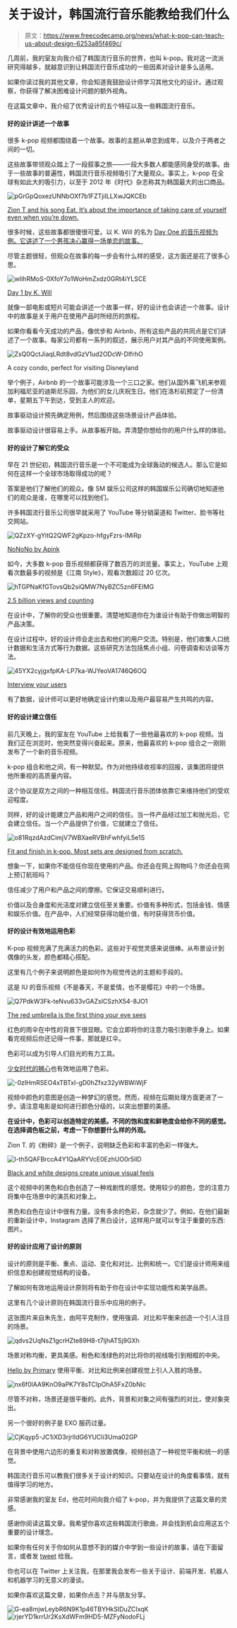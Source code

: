 # 关于设计，韩国流行音乐能教给我们什么

> 原文：<https://www.freecodecamp.org/news/what-k-pop-can-teach-us-about-design-6253a85f469c/>

几周前，我的室友向我介绍了韩国流行音乐的世界，也叫 k-pop。我对这一流派研究得越多，就越意识到让韩国流行音乐成功的一些因素对设计是多么适用。

如果你读过我的其他文章，你会知道我鼓励设计师学习其他文化的设计。通过观察，你获得了解决困难设计问题的额外视角。

在这篇文章中，我介绍了优秀设计的五个特征以及一些韩国流行音乐。

#### 好的设计讲述一个故事

很多 k-pop 视频都围绕着一个故事。故事的主题从单恋到成年，以及介于两者之间的一切。

这些故事带领观众踏上了一段叙事之旅——一段大多数人都能感同身受的故事。由于一些故事的普遍性，韩国流行音乐视频吸引了大量观众。事实上，k-pop 在全球有如此大的吸引力，以至于 2012 年《时代》杂志称其为韩国最大的出口商品。

![pGrGpQoxezUNNbOXf7b1FZTjiILLXwJQKCEb](img/4309f9e860b9e98ff14dd153da2e4771.png)

[Zion T and his song Eat. It’s about the importance of taking care of yourself even when you’re down.](https://www.youtube.com/watch?v=Ibb5RhoKfzE)

很多时候，这些故事都很傻很可爱。以 K. Will 的名为 [Day One 的音乐视频为例。它讲述了一个男孩决心赢得一场单恋的故事。](https://www.youtube.com/watch?v=9KVVPxexz1c)

尽管主题很轻，但观众在故事的每一步会有什么样的感受，这方面还是花了很多心思。

![wIihRMoS-0XfoY7o1WoHmZxdz0GRt4iYLSCE](img/49c6578f3ed61e7b90dd3689d985144d.png)

[Day 1 by K. Will](https://www.youtube.com/watch?v=9KVVPxexz1c)

就像一部电影或短片可能会讲述一个故事一样，好的设计也会讲述一个故事。设计中的故事是关于用户在使用产品时所经历的旅程。

如果你看看今天成功的产品，像优步和 Airbnb，所有这些产品的共同点是它们讲述了一个故事。每家公司都有一系列的叙述，展示用户对其产品的不同使用案例。

![ZsQ0QctJiaqLRdt8vdGzV1ud2ODcW-DlfrhO](img/c11df03990d9fb53bff808cbbc731a7a.png)

A cozy condo, perfect for visiting Disneyland

举个例子，Airbnb 的一个故事可能涉及一个三口之家。他们从国外乘飞机来参观加利福尼亚的迪斯尼乐园，为他们的女儿庆祝生日。他们在洛杉矶预定了一份清单，星期五下午到达，受到主人的欢迎。

故事驱动设计预先确定用例，然后围绕这些场景设计产品体验。

故事驱动设计很容易上手。从故事板开始。弄清楚你想给你的用户什么样的体验。

#### 好的设计了解它的受众

早在 21 世纪初，韩国流行音乐是一个不可能成为全球轰动的候选人。那么它是如何在这样一个全球市场取得成功的呢？

答案是他们了解他们的观众。像 SM 娱乐公司这样的韩国娱乐公司确切地知道他们的观众是谁，在哪里可以找到他们。

许多韩国流行音乐公司很早就采用了 YouTube 等分销渠道和 Twitter、脸书等社交网站。

![QZzXY-gYitQ2QWF2gKpzo-hfgyFzrs-lMiRp](img/a9b8a19ebb8e120009a4f112ab394b69.png)

[NoNoNo by Apink](https://www.youtube.com/watch?v=n3XJQtJWKJM)

如今，大多数 k-pop 音乐视频都获得了数百万的浏览量。事实上，YouTube 上观看次数最多的视频是《江南 Style》，观看次数超过 20 亿次。

![hTGPNaKfGTovsQb2siQMW7NyBZC5zn6FEIMG](img/62721fb9d55c6dfda4b525b538384304.png)

[2.5 billion views and counting](https://www.youtube.com/watch?v=9bZkp7q19f0)

在设计中，了解你的受众也很重要。清楚地知道你在为谁设计有助于你做出明智的产品决策。

在设计过程中，好的设计师会走出去和他们的用户交流。特别是，他们收集人口统计数据和生活方式等行为数据。这些研究方法包括焦点小组、问卷调查和访谈等方法。

![45YX2cyjgxfpKA-LP7ka-WJYeoVA1746Q6OQ](img/c1b27e53357b20b23d84ca77bae13a0f.png)

[Interview your users](https://dribbble.com/shots/2612432-Interview-character-design)

有了数据，设计师可以更好地确定设计约束以及用户最容易产生共鸣的内容。

#### 好的设计建立信任

前几天晚上，我的室友在 YouTube 上给我看了一些他最喜欢的 k-pop 视频。当我们正在浏览时，他突然变得兴奋起来。原来，他最喜欢的 k-pop 组合之一刚刚发布了一个新的音乐视频。

k-pop 组合和他之间，有一种默契。作为对他持续收视率的回报，该集团将提供他所重视的高质量内容。

这个协议是双方之间的一种相互信任。韩国流行音乐团体依靠它来维持他们的受欢迎程度。

同样，好的设计能建立产品和用户之间的信任。当一件产品经过加工和抛光后，它会建立信任。当一个产品提供了价值，它就建立了信任。

![o81RqzdAzdCimjV7WBXaeRVBhFwhfyiL5e1S](img/b5fddb393f54814e126acba64d30563f.png)

[Fit and finish in k-pop. Most sets are designed from scratch.](https://www.youtube.com/watch?v=wq7ftOZBy0E)

想象一下，如果你不能信任你现在使用的产品。你还会在网上购物吗？你还会在网上预订航班吗？

信任减少了用户和产品之间的摩擦。它保证交易顺利进行。

价值以及合身度和光洁度对建立信任至关重要。价值有多种形式，包括金钱、情感和娱乐价值。在产品中，人们经常获得功能价值，有时获得货币价值。

#### 好的设计有效地运用色彩

K-pop 视频充满了充满活力的色彩。这些对于视觉灵感来说很棒。从布景设计到偶像的头发，颜色都精心搭配。

这里有几个例子来说明颜色是如何作为视觉传达的主题和手段的。

这是 IU 的音乐视频《不是春天，不是爱情，也不是樱花》中的一个场景。

![Q7PdkW3Fk-teNvu633vGAZslCSzhX54-8JO1](img/cdc67f6d2b6c9ed60a7f3c020b9e7107.png)

[The red umbrella is the first thing your eye sees](https://www.youtube.com/watch?v=ouR4nn1G9r4)

红色的雨伞在中性的背景下很显眼。它会立即将你的注意力吸引到歌手身上。如果看完视频后你还记得一件事，那就是红伞。

色彩可以成为引导人们目光的有力工具。

[少女时代的狮心](https://www.youtube.com/watch?v=nVCubhQ454c)也有效地运用了色彩。

![-0zlHmRSEO4xTBTxI-gD0hZfxz32yWBWiWjF](img/269f1a870f85b5cc9e4ec571c36eb511.png)

视频中颜色的意图是创造一种梦幻的感觉。然而，视频在后期处理方面更进了一步。请注意电影是如何进行颜色分级的，以突出想要的美感。

**在设计中，色彩可以创造特定的美感。不同的饱和度和鲜艳度会给你不同的感觉。在选择调色板之前，考虑一下你想要什么样的外观。**

Zion T. 的《粉碎》是一个例子，说明缺乏色彩和丰富的色彩一样强大。

![l-th5QAFBrccA4Y1QaARYVcE0EzhUO0r5llD](img/c59159b64ec7c4af1eb5ce68f281c0c0.png)

[Black and white designs create unique visual feels](https://www.youtube.com/watch?v=Skhwqq-iGQM)

这个视频中的黑色和白色创造了一种戏剧性的感觉。使用较少的颜色，您的注意力将集中在场景中的演员和对象上。

黑色和白色在设计中很有力量。没有多余的色彩，杂念就少了。例如，在他们最新的重新设计中，Instagram 选择了黑白设计，这样用户就可以专注于重要的东西:图片。

#### 好的设计应用了设计的原则

设计的原则是平衡、重点、运动、变化和对比、比例和统一。它们是设计师用来组织信息和创建视觉结构的设备。

了解如何有效地运用设计原则将有助于你在设计中实现功能性和美学品质。

这里有几个设计原则在韩国流行音乐中应用的例子。

这张图片来自朱先生，由阿平克制作，使用强调、对比和平衡来创造一个引人注目的场景。

![qdvs2UqNsZ1gcrHZte89H8-t7ljhATSj9GXh](img/1536ddd54be09e05d3a5495cb16c85b5.png)

场景对称均衡，更具美感。粉色和浅绿色的对比将你的视线吸引到相框的中央。

[Hello by Primary](https://www.youtube.com/watch?v=-tN3Ou6KgsY) 使用平衡、对比和比例来创建视觉上引人入胜的场景。

![nx6f0lAA9KnO9aPK7Y8sTCIpOhA5FxZ0bNlc](img/4676090508680c4704f6efe5996e0cc3.png)

尽管不对称，场景还是很平衡的。此外，背景和对象之间有强烈的对比，使对象突出。

另一个很好的例子是 EXO 服药过量。

![CjKqyp5-JC1iXD3rjrlIdG6YUCli3Uma02GP](img/6ddea7f31339c1c972fc1db6ea5da58d.png)

在背景中使用六边形的重复和对称放置偶像，视频创造了一种视觉平衡和统一的感觉。

韩国流行音乐可以教我们很多关于设计的知识。只要站在设计的角度看事情，就有值得学习的地方。

非常感谢我的室友 Ed，他花时间向我介绍了 k-pop，并为我提供了这篇文章的灵感。

感谢你阅读这篇文章。我希望你喜欢这些韩国流行歌曲，并会找到机会应用这五个重要的设计理念。

如果你有任何关于你如何从意想不到的媒介中学到一些设计的故事，请在下面留言，或者发 [tweet](https://twitter.com/JonathanZWhite) 给我。

你也可以在 Twitter 上关注我，在那里我会发布一些关于设计、前端开发、机器人和机器学习的无意义的漫谈。

如果你喜欢这篇文章，如果你点击？并与朋友分享。

![G-ea8mjwLeybR6N9K1p46TBYHkSIDuZCIxqK](img/3025519dbdf8da6f203a880d33e102b6.png)![rjerYD1krrUr2KsXdWFm9HD5-MZFyNodoFLj](img/3dbdc4465f9467321b70e7ab115c4063.png)